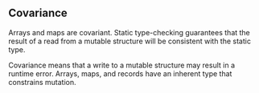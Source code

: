 ## Covariance

Arrays and maps are covariant. Static type-checking guarantees that the result of a read from a mutable structure will be consistent with the static type.

Covariance means that a write to a mutable structure may result in a runtime error. Arrays, maps, and records have an inherent type that constrains mutation.